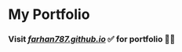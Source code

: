 # My Portfolio 

### **Visit ***[farhan787.github.io](http://farhan787.github.io)*** ✅ for portfolio** 🚀🚀
